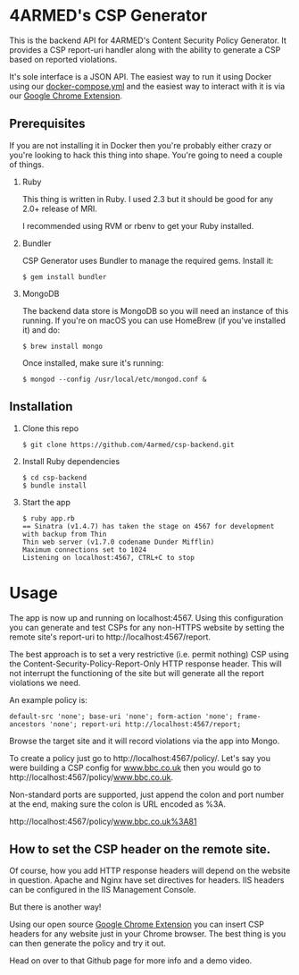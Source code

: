 # 4ARMED's CSP Generator

This is the backend API for 4ARMED's Content Security Policy Generator. It provides a CSP report-uri handler along with the ability to generate a CSP based on reported violations.

It's sole interface is a JSON API. The easiest way to run it using Docker using our [docker-compose.yml](https://github.com/4armed/csp-generator) and the easiest way to interact with it is via our [Google Chrome Extension](https://github.com/4armed/csp-generator-extension).

## Prerequisites

If you are not installing it in Docker then you're probably either crazy or you're looking to hack this thing into shape. You're going to need a couple of things.

1. Ruby

   This thing is written in Ruby. I used 2.3 but it should be good for any 2.0+ release of MRI.

   I recommended using RVM or rbenv to get your Ruby installed.

2. Bundler

   CSP Generator uses Bundler to manage the required gems. Install it:

   ```shell
   $ gem install bundler
   ```

3. MongoDB

   The backend data store is MongoDB so you will need an instance of this running. If you're on macOS you can use HomeBrew (if you've installed it) and do:

   ```shell
   $ brew install mongo
   ```

   Once installed, make sure it's running:

   ```shell
   $ mongod --config /usr/local/etc/mongod.conf &
   ```

## Installation

1. Clone this repo

   ```shell
   $ git clone https://github.com/4armed/csp-backend.git
   ```

2. Install Ruby dependencies

   ```shell
   $ cd csp-backend
   $ bundle install
   ```

3. Start the app

   ```shell
   $ ruby app.rb
   == Sinatra (v1.4.7) has taken the stage on 4567 for development with backup from Thin
   Thin web server (v1.7.0 codename Dunder Mifflin)
   Maximum connections set to 1024
   Listening on localhost:4567, CTRL+C to stop
   ```

# Usage

The app is now up and running on localhost:4567. Using this configuration you can generate and test CSPs for any non-HTTPS website by setting the remote site's report-uri to http://localhost:4567/report.

The best approach is to set a very restrictive (i.e. permit nothing) CSP using the Content-Security-Policy-Report-Only HTTP response header. This will not interrupt the functioning of the site but will generate all the report violations we need.

An example policy is:

```
default-src 'none'; base-uri 'none'; form-action 'none'; frame-ancestors 'none'; report-uri http://localhost:4567/report;
```

Browse the target site and it will record violations via the app into Mongo.

To create a policy just go to http://localhost:4567/policy/<url of site>. Let's say you were building a CSP config for www.bbc.co.uk then you would go to http://localhost:4567/policy/www.bbc.co.uk. 

Non-standard ports are supported, just append the colon and port number at the end, making sure the colon is URL encoded as %3A.

http://localhost:4567/policy/www.bbc.co.uk%3A81

## How to set the CSP header on the remote site.

Of course, how you add HTTP response headers will depend on the website in question. Apache and Nginx have set directives for headers. IIS headers can be configured in the IIS Management Console.

But there is another way!

Using our open source [Google Chrome Extension](https://github.com/4armed/csp-generator-extension) you can insert CSP headers for any website just in your Chrome browser. The best thing is you can then generate the policy and try it out.

Head on over to that Github page for more info and a demo video.
